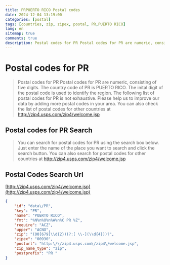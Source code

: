 ```yaml
---
title: PRPUERTO RICO Postal codes 
date: 2024-12-04 13:19:00
categories: [postal]
tags: [countries, zip, zipex, postal, PR,PUERTO RICO]
lang: en
sitemap: true
comments: true
description: Postal codes for PR Postal codes for PR are numeric, consisting of five digits. The country code of PR is PUERTO RICO. The inital digit of the postal code is used to identify the region. The following list of postal codes for PR is not exhaustive. Please help us to improve our data by adding more postal codes in your area. You can also check the list of postal codes for other countries at http://zip4.usps.com/zip4/welcome.jsp
---
```


# Postal codes for PR
> Postal codes for PR Postal codes for PR are numeric, consisting of five digits. The country code of PR is PUERTO RICO. The inital digit of the postal code is used to identify the region. The following list of postal codes for PR is not exhaustive. Please help us to improve our data by adding more postal codes in your area. You can also check the list of postal codes for other countries at http://zip4.usps.com/zip4/welcome.jsp

## Postal codes for PR Search 
> You can search for postal codes for PR using the search box below. Just enter the name of the place you want to search and click the search button. You can also search for postal codes for other countries at http://zip4.usps.com/zip4/welcome.jsp

## Postal Codes Search Url

[http://zip4.usps.com/zip4/welcome.jsp](http://zip4.usps.com/zip4/welcome.jsp)
```json
{
    "id": "data\/PR",
    "key": "PR",
    "name": "PUERTO RICO",
    "fmt": "%N%n%O%n%A%n%C PR %Z",
    "require": "ACZ",
    "upper": "ACNO",
    "zip": "(00[679]\\d{2})(?:[ \\-](\\d{4}))?",
    "zipex": "00930",
    "posturl": "http:\/\/zip4.usps.com\/zip4\/welcome.jsp",
    "zip_name_type": "zip",
    "postprefix": "PR "
}
```
